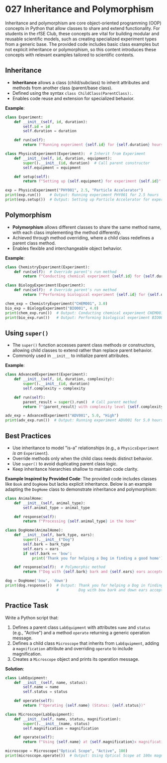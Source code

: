 # 027 Inheritance and Polymorphism

Inheritance and polymorphism are core object-oriented programming (OOP) concepts in Python that allow classes to share and extend functionality. For students in the rfSE Club, these concepts are vital for building modular and reusable scientific models, such as creating specialized experiment types from a generic base. The provided code includes basic class examples but not explicit inheritance or polymorphism, so this content introduces these concepts with relevant examples tailored to scientific contexts.

## Inheritance

- **Inheritance** allows a class (child/subclass) to inherit attributes and methods from another class (parent/base class).
- Defined using the syntax `class ChildClass(ParentClass):`.
- Enables code reuse and extension for specialized behavior.

**Example**:

```python
class Experiment:
    def __init__(self, id, duration):
        self.id = id
        self.duration = duration

    def run(self):
        return f"Running experiment {self.id} for {self.duration} hours"

class PhysicsExperiment(Experiment):  # Inherit from Experiment
    def __init__(self, id, duration, equipment):
        super().__init__(id, duration)  # Call parent constructor
        self.equipment = equipment

    def setup(self):
        return f"Setting up {self.equipment} for experiment {self.id}"

exp = PhysicsExperiment("PHY001", 2.5, "Particle Accelerator")
print(exp.run())    # Output: Running experiment PHY001 for 2.5 hours
print(exp.setup())  # Output: Setting up Particle Accelerator for experiment PHY001
```

## Polymorphism

- **Polymorphism** allows different classes to share the same method name, with each class implementing the method differently.
- Achieved through method overriding, where a child class redefines a parent class method.
- Enables flexible and interchangeable object behavior.

**Example**:

```python
class ChemistryExperiment(Experiment):
    def run(self):  # Override parent's run method
        return f"Conducting chemical experiment {self.id} for {self.duration} hours"

class BiologyExperiment(Experiment):
    def run(self):  # Override parent's run method
        return f"Performing biological experiment {self.id} for {self.duration} hours"

chem_exp = ChemistryExperiment("CHEM001", 3.0)
bio_exp = BiologyExperiment("BIO001", 4.0)
print(chem_exp.run())  # Output: Conducting chemical experiment CHEM001 for 3.0 hours
print(bio_exp.run())   # Output: Performing biological experiment BIO001 for 4.0 hours
```

## Using `super()`

- The `super()` function accesses parent class methods or constructors, allowing child classes to extend rather than replace parent behavior.
- Commonly used in `__init__` to initialize parent attributes.

**Example**:

```python
class AdvancedExperiment(Experiment):
    def __init__(self, id, duration, complexity):
        super().__init__(id, duration)
        self.complexity = complexity

    def run(self):
        parent_result = super().run()  # Call parent method
        return f"{parent_result} with complexity level {self.complexity}"

adv_exp = AdvancedExperiment("ADV001", 5.0, "High")
print(adv_exp.run())  # Output: Running experiment ADV001 for 5.0 hours with complexity level High
```

## Best Practices

- Use inheritance to model "is-a" relationships (e.g., a `PhysicsExperiment` _is an_ `Experiment`).
- Override methods only when the child class needs distinct behavior.
- Use `super()` to avoid duplicating parent class logic.
- Keep inheritance hierarchies shallow to maintain code clarity.

**Example Inspired by Provided Code**:
The provided code includes classes like `Book` and `DogHome` but lacks explicit inheritance. Below is an example adapting the `DogHome` class to demonstrate inheritance and polymorphism:

```python
class AnimalHome:
    def __init__(self, animal_type):
        self.animal_type = animal_type

    def response(self):
        return f"Processing {self.animal_type} in the home"

class DogHome(AnimalHome):
    def __init__(self, bark_type, ears):
        super().__init__("Dog")
        self.bark = bark_type
        self.ears = ears
        if self.bark == 'bow':
            print('Thank you for helping a Dog in finding a good home')

    def response(self):  # Polymorphic method
        return f"Dog with {self.bark} bark and {self.ears} ears accepted"

dog = DogHome('bow', 'down')
print(dog.response())  # Output: Thank you for helping a Dog in finding a good home
                       #         Dog with bow bark and down ears accepted
```

## Practice Task

Write a Python script that:

1. Defines a parent class `LabEquipment` with attributes `name` and `status` (e.g., "Active") and a method `operate` returning a generic operation message.
2. Defines a child class `Microscope` that inherits from `LabEquipment`, adding a `magnification` attribute and overriding `operate` to include magnification.
3. Creates a `Microscope` object and prints its operation message.

**Solution**:

```python
class LabEquipment:
    def __init__(self, name, status):
        self.name = name
        self.status = status

    def operate(self):
        return f"Operating {self.name} (Status: {self.status})"

class Microscope(LabEquipment):
    def __init__(self, name, status, magnification):
        super().__init__(name, status)
        self.magnification = magnification

    def operate(self):
        return f"Using {self.name} at {self.magnification}x magnification (Status: {self.status})"

microscope = Microscope("Optical Scope", "Active", 100)
print(microscope.operate())  # Output: Using Optical Scope at 100x magnification (Status: Active)
```
